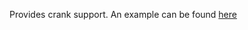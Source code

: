 Provides crank support.
An example can be found [here](https://github.com/mr-builder/mrbuilder/tree/master/examples/example-crank)